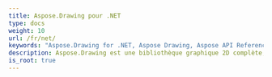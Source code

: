 ```yaml
---
title: Aspose.Drawing pour .NET
type: docs
weight: 10
url: /fr/net/
keywords: "Aspose.Drawing for .NET, Aspose Drawing, Aspose API Reference."
description: Aspose.Drawing est une bibliothèque graphique 2D complète, multiplateforme et entièrement gérée pour dessiner du texte, des géométries et des images.
is_root: true
---
```

